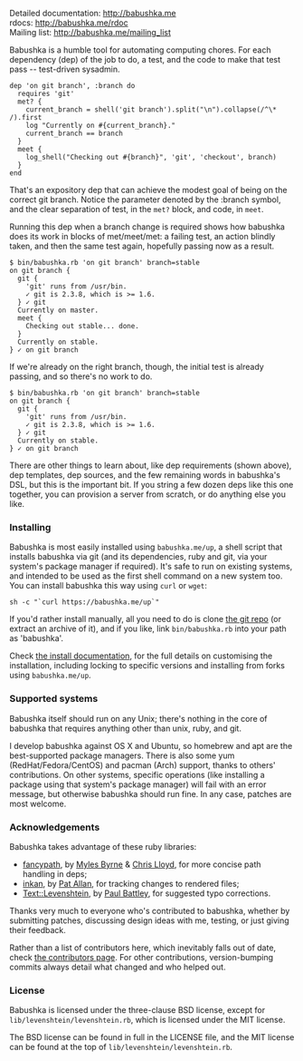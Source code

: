 
Detailed documentation: http://babushka.me<br />
rdocs: http://babushka.me/rdoc<br />
Mailing list: http://babushka.me/mailing_list

Babushka is a humble tool for automating computing chores. For each dependency (dep) of the job to do, a test, and the code to make that test pass -- test-driven sysadmin.

    dep 'on git branch', :branch do
      requires 'git'
      met? {
        current_branch = shell('git branch').split("\n").collapse(/^\* /).first
        log "Currently on #{current_branch}."
        current_branch == branch
      }
      meet {
        log_shell("Checking out #{branch}", 'git', 'checkout', branch)
      }
    end

That's an expository dep that can achieve the modest goal of being on the correct git branch. Notice the parameter denoted by the :branch symbol, and the clear separation of test, in the `met?` block, and code, in `meet`.

Running this dep when a branch change is required shows how babushka does its work in blocks of met/meet/met: a failing test, an action blindly taken, and then the same test again, hopefully passing now as a result.

    $ bin/babushka.rb 'on git branch' branch=stable
    on git branch {
      git {
        'git' runs from /usr/bin.
        ✓ git is 2.3.8, which is >= 1.6.
      } ✓ git
      Currently on master.
      meet {
        Checking out stable... done.
      }
      Currently on stable.
    } ✓ on git branch

If we're already on the right branch, though, the initial test is already passing, and so there's no work to do.

    $ bin/babushka.rb 'on git branch' branch=stable
    on git branch {
      git {
        'git' runs from /usr/bin.
        ✓ git is 2.3.8, which is >= 1.6.
      } ✓ git
      Currently on stable.
    } ✓ on git branch

There are other things to learn about, like dep requirements (shown above), dep templates, dep sources, and the few remaining words in babushka's DSL, but this is the important bit. If you string a few dozen deps like this one together, you can provision a server from scratch, or do anything else you like.


### Installing

Babushka is most easily installed using `babushka.me/up`, a shell script that installs babushka via git (and its dependencies, ruby and git, via your system's package manager if required). It's safe to run on existing systems, and intended to be used as the first shell command on a new system too. You can install babushka this way using `curl` or `wget`:

    sh -c "`curl https://babushka.me/up`"

If you'd rather install manually, all you need to do is clone [the git repo](https://github.com/benhoskings/babushka) (or extract an archive of it), and if you like, link `bin/babushka.rb` into your path as 'babushka'.

Check [the install documentation](http://babushka.me/installing), for the full details on customising the installation, including locking to specific versions and installing from forks using `babushka.me/up`.


### Supported systems

Babushka itself should run on any Unix; there's nothing in the core of babushka that requires anything other than unix, ruby, and git.

I develop babushka against OS X and Ubuntu, so homebrew and apt are the best-supported package managers. There is also some yum (RedHat/Fedora/CentOS) and pacman (Arch) support, thanks to others' contributions. On other systems, specific operations (like installing a package using that system's package manager) will fail with an error message, but otherwise babushka should run fine. In any case, patches are most welcome.


### Acknowledgements

Babushka takes advantage of these ruby libraries:

- [fancypath](http://github.com/tred/fancypath/), by [Myles Byrne](http://twitter.com/quackingduck) & [Chris Lloyd](http://twitter.com/chrislloyd), for more concise path handling in deps;
- [inkan](https://github.com/pat/inkan), by [Pat Allan](http://twitter.com/pat), for tracking changes to rendered files;
- [Text::Levenshtein](https://github.com/threedaymonk/text), by [Paul Battley](http://twitter.com/threedaymonk), for suggested typo corrections.

Thanks very much to everyone who's contributed to babushka, whether by submitting patches, discussing design ideas with me, testing, or just giving their feedback.

Rather than a list of contributors here, which inevitably falls out of date, check [the contributors page](https://github.com/benhoskings/babushka/graphs/contributors). For other contributions, version-bumping commits always detail what changed and who helped out.


### License

Babushka is licensed under the three-clause BSD license, except for `lib/levenshtein/levenshtein.rb`, which is licensed under the MIT license.

The BSD license can be found in full in the LICENSE file, and the MIT license can be found at the top of `lib/levenshtein/levenshtein.rb`.
